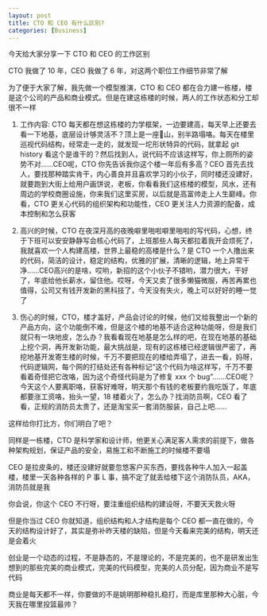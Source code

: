 ```yaml
---
layout: post
title: CTO 和 CEO 有什么区别?
categories: [Business]
---
```


今天给大家分享一下 CTO 和 CEO 的工作区别

CTO 我做了 10 年，CEO 我做了 6 年，对这两个职位工作细节非常了解

为了便于大家了解，我先做一个模型推演，CTO 和 CEO 都在合力建一栋楼，楼是这个公司的产品和商业模式。但是在建这栋楼的时候，两人的工作状态和分工却很不一样

1. 工作内容: CTO 每天都在想这栋楼的力学框架，一边要建高，每天早上还要去看一下地基，底层设计够灵活不？顶上是一座💩山，别半路塌咯。每天在楼里巡视代码结构，经常走一走的，就发现一坨形状特异的代码，就拿起 git history 看这个是谁干的？然后找到人，说代码不应该这样写，你上厕所的姿势不对......CEO呢，CTO 你先告诉我你这个楼一年后有多高？CEO 首先去找人，要找那种踏实肯干，内心善良并且喜欢学习的小伙子，同时楼还没建好，就要跑到大街上给用户画饼说，老板，你看看我们这栋楼的模型，风水，还有周边的学校商圈设施，你来我们这里买房，以后就是高富帅走上人生巅峰。你看，CTO 更关心代码的组织架构和功能性，CEO 更关注人力资源的配备，成本控制和怎么获客

2. 高兴的时候，CTO 在夜深月高的夜晚噼里啪啦噼里啪啦的写代码，心想，终于下班可以安安静静写会核心代码了，上班那些人每天都拉着我开会烦死了，我就喜欢一个人构建高楼，世界上最稳的高楼是什么？是 CTO 一个人撸出来的代码，简洁的设计，稳定的结构，优雅的扩展，清晰的逻辑，地上异常干净......CEO高兴的是啥，哎哟，新招的这个小伙子不错哟，潜力很大，干好了，年底给他长薪水，留住他。哎呀，今天又卖了很多懒猫微服，再苦再累也值得，公司又有钱开发新的黑科技了，今天没有失火，晚上可以好好的睡一觉了

3. 伤心的时候，CTO，楼才盖好，产品会讨论的时候，他们又给我整出一个新的产品方向，这个功能倒不难，但是这个楼的地基不适合这种功能呀，但是我们就只有一块地皮，怎么办？我看看现在地基是怎么样的吧，在现在地基的基础上挖个洞，再开发新功能，最大挑战是，现有的这栋楼已经逻辑很严密了，再挖地基开发寄生楼的时候，千万不要把现在的楼给弄塌了，进去一看，妈呀，代码逻辑网，每个网的打结处还有各种标记“这个代码为啥这样写，千万不要看着奇怪把它改咯，因为这个奇怪代码是为了修复 xxx 个 bug”.......CEO呢？今天这个人要离职咯，获客好难呀，明天那个有钱的老板要约我吃饭了，年底都要涨工资咯，抬头一望，18 楼着火了，怎么办？找消防员啊，CEO 看了看，正规的消防员太贵了，还是淘宝买一套消防服装，自己上吧......

这样给你打比方，你们明白了吧？

同样是一栋楼，CTO 是科学家和设计师，他更关心满足客人需求的前提下，做各种架构规划，保证产品的安全，易施工和不断施工的时候楼不要塌

CEO 是拉皮条的，楼还没建好就要忽悠客户买东西，要找各种牛人加入一起盖楼，楼里一天各种各样的 P 事 L 事，搞不定了就丢给楼下这个消防队员，AKA，消防员就是我

你会说，你这个 CEO 不行呀，要注重组织结构的建设呀，不要天天救火呀

但是你当过 CEO 你就知道，组织结构和人才结构是每个 CEO 都一直在做的，今天的结构设计好了，其实是弥补昨天楼的缺陷，但是今天看来完美的结构，明天还是会着火

创业是一个动态的过程，不是静态的，不是理论的，不是完美的，也不是研发出生想到的那些完美的商业模式，完美的代码模型，完美的人员分配，因为商业不是写代码

商业是每天都不一样，你要做的不是姚明那种稳扎稳打，而是库里那种大心脏，今天我在哪里投篮最帅？
